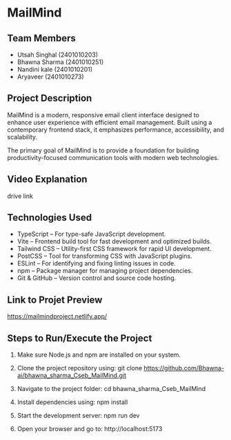 # MailMind

## Team Members

- Utsah Singhal (2401010203)
- Bhawna Sharma (2401010251) 
- Nandini kale (2401010201)
- Aryaveer (2401010273)

## Project Description

MailMind is a modern, responsive email client interface designed to enhance user experience with efficient email management. Built using a contemporary frontend stack, it emphasizes performance, accessibility, and scalability.

The primary goal of MailMind is to provide a foundation for building productivity-focused communication tools with modern web technologies.

## Video Explanation

drive link

## Technologies Used

- TypeScript – For type-safe JavaScript development.
- Vite – Frontend build tool for fast development and optimized builds.
- Tailwind CSS – Utility-first CSS framework for rapid UI development.
- PostCSS – Tool for transforming CSS with JavaScript plugins.
- ESLint – For identifying and fixing linting issues in code.
- npm – Package manager for managing project dependencies.
- Git & GitHub – Version control and source code hosting.

## Link to Projet Preview 
https://mailmindproject.netlify.app/

## Steps to Run/Execute the Project


1. Make sure Node.js and npm are installed on your system.

2. Clone the project repository using:
git clone https://github.com/Bhawna-ai/bhawna_sharma_Cseb_MailMind.git

3. Navigate to the project folder:
cd bhawna_sharma_Cseb_MailMind

4. Install dependencies using:
npm install

5. Start the development server:
npm run dev

6. Open your browser and go to:
http://localhost:5173
